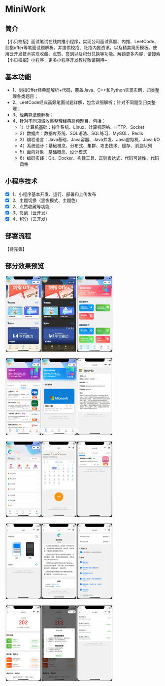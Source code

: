 # MiniWork

## 简介

【小贝校招】面试笔试在线内推小程序，实现公司面试真题、内推、LeetCode、剑指offer等笔面试题解析，并提供校招、社招内推资讯，以及精美简历模板。使用云开发技术实现收藏、点赞、签到以及积分兑换等功能。解锁更多内容，请搜索【小贝校招】小程序，更多小程序开发教程敬请期待~

## 基本功能

- 1、剑指Offer经典题解析+代码，覆盖Java、C++和Python实现实例，归类整理各类题目；
- 2、LeetCode经典高频笔面试题详解，包含详细解析；针对不同题型归类整理；
- 3、经典算法题解析；
- 4、针对不同领域收集整理经典高频题目，包括：
  - 1）计算机基础：操作系统、Linux、计算机网络、HTTP、Socket
  - 2）数据库：数据库系统、SQL语法、SQL练习、MySQL、Redis
  - 3）编程语言：Java基础、Java容器、Java并发、Java虚拟机、Java I/O
  - 4）系统设计：基础概念、分布式、集群、攻击技术、缓存、消息队列
  - 5）面向对象：基础概念、设计模式
  - 6）编码实践：Git、Docker、构建工具、正则表达式、代码可读性、代码风格

## 小程序技术

- [X] 1、小程序基本开发、运行、部署和上传发布
- [X] 2、主题切换（黑夜模式、主题色）
- [X] 2、点赞收藏等功能
- [X] 3、签到（云开发）
- [X] 4、积分（云开发）

## 部署流程

【待完善】

## 部分效果预览

<div style="display:flex;" align="center"> 
  <img src="./img/001.jpg" width="350px"> 
</div>
<br>

<div style="display:flex;" align="center"> 
  <img src="./img/004.jpg" width="350px"> 
</div>
<br>

<div style="display:flex;" align="center"> 
  <img src="./img/007.jpg" width="350px"> 
</div>
<br>

<div style="display:flex;" align="center"> 
  <img src="./img/010.jpg" width="350px"> 
</div>
<br>

<div style="display:flex;" align="center"> 
  <img src="./img/013.jpg" width="350px"> 
</div>
<br>
